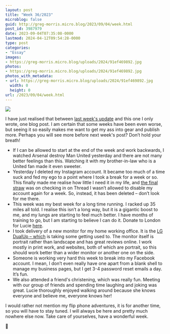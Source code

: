 ```yaml
---
layout: post
title: "Week 36/2023"
microblog: false
guid: http://greg-morris.micro.blog/2023/09/04/week.html
post_id: 3987979
date: 2023-09-04T07:35:08-0000
lastmod: 2024-04-12T09:54:28-0000
type: post
categories:
- "Essay"
images:
- https://greg-morris.micro.blog/uploads/2024/91ef469892.jpg
photos:
- https://greg-morris.micro.blog/uploads/2024/91ef469892.jpg
photos_with_metadata:
- url: https://greg-morris.micro.blog/uploads/2024/91ef469892.jpg
  width: 0
  height: 0
url: /2023/09/04/week.html
---
```

![](https://greg-morris.micro.blog/uploads/2024/91ef469892.jpg)

I have just realised that between [last week's update](/2023/08/28/week.html) and this one I only wrote, one blog post. I am certain that some weeks have been even worse, but seeing it so easily makes me want to get my ass into gear and publish more. Perhaps you will see more before next week's post? Don’t hold your breath! 

* If I can be allowed to start at the end of the week and work backwards, I watched Arsenal destroy Man United yesterday and there are not many better feelings than this. Watching it with my brother-in-law who is a United fan made it even sweeter.
* Yesterday I deleted my Instagram account. It became too much of a time suck and fed my ego to a point where I took a break for a week or so. This finally made me realise how little I need it in my life, and [the final straw](/2023/09/03/logged-in-to.html) was on checking in on Thread I wasn’t allowed to disable my account again for a week. So, instead, it has been deleted – don’t look for me there.
* This week was my best week for a long time running. I racked up 35 miles all told. I realise this isn’t a long way, but it is a gigantic boost to me, and my lungs are starting to feel much better. I have months of training to go, but I am starting to believe I can do it. Donate to London for Lucie [here](https://www.justgiving.com/page/greg-morris-lm2024).
* I took delivery of a new monitor for my home working office. It is the [LG DualUp – which](https://www.lg.com/uk/monitors/ergo-monitors/28mq780-b/) is taking some getting used to. The monitor itself is portrait rather than landscape and has great reviews online. I work mostly in print work, and websites, both of which are portrait, so this should work better than a wider monitor or another one on the side.
* Someone is working very hard this week to break into my Facebook account. I mean, I don’t even really have one apart from a blank shell to manage my business pages, but I get 3-4 password reset emails a day. It’s fun.
* We also attended a friend's christening, which was really fun. Meeting with our group of friends and spending time laughing and joking was great. Lucie thoroughly enjoyed walking around because she knows everyone and believe me, everyone knows her! 

I would rather not mention my flip phone adventures, it is for another time, so you will have to stay tuned. I will always be here and pretty much nowhere else now. Take care of yourselves, have a wonderful week.

🤙
